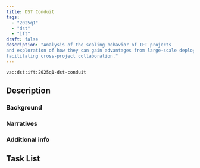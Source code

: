 ```yaml
---
title: DST Conduit
tags:
  - "2025q1"
  - "dst"
  - "ift"
draft: false
description: "Analysis of the scaling behavior of IFT projects
and exploration of how they can gain advantages from large-scale deployments,
facilitating cross-project collaboration."
---
```


`vac:dst:ift:2025q1-dst-conduit`


## Description
<!--  TODO
-->

### Background

### Narratives

### Additional info

## Task List
<!--  TODO
-->
